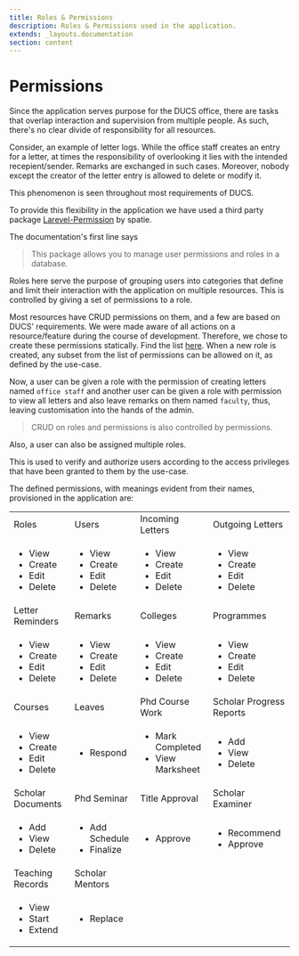 ```yaml
---
title: Roles & Permissions
description: Roles & Permissions used in the application.
extends: _layouts.documentation
section: content
---
```

# Permissions 


Since the application serves purpose for the DUCS office, there are tasks that overlap interaction and supervision from multiple people. As such, there's no clear divide of responsibility for all resources. 

Consider, an example of letter logs. While the office staff creates an entry for a letter, at times the responsibility of overlooking it lies with the intended recepient/sender. Remarks are exchanged in such cases. Moreover, nobody except the creator of the letter entry is allowed to delete or modify it.

This phenomenon is seen throughout most requirements of DUCS. 

To provide this flexibility in the application we have used a third party package [Larevel-Permission](https://docs.spatie.be/laravel-permission/v3/introduction/) by spatie.

The documentation's first line says 
> This package allows you to manage user permissions and roles in a database.

Roles here serve the purpose of grouping users into categories that define and limit their interaction with the application on multiple resources. This is controlled by giving a set of permissions to a role.

Most resources have CRUD permissions on them, and a few are based on DUCS' requirements. We were made aware of all actions on a resource/feature during the course of development. Therefore, we chose to create these permissions statically. Find the list [here](#list-of-permissions). When a new role is created, any subset from the list of permissions can be allowed on it, as defined by the use-case.

Now, a user can be given a role with the permission of creating letters named `office staff` and another user can be given a role with permission to view all letters and also leave remarks on them named `faculty`, thus, leaving customisation into the hands of the admin.

> CRUD on roles and permissions is also controlled by permissions.

Also, a user can also be assigned multiple roles.

This is used to verify and authorize users according to the access privileges
that have been granted to them by the use-case.

The defined permissions, with meanings evident from their names, provisioned in the
application are:
            
<a name="list-of-permissions">
<table>
  <tbody>
    <tr class="bg-gray-300 text-center h-16">
      <td>Roles</td>
      <td>Users</td>
      <td>Incoming Letters</td>
      <td>Outgoing Letters</td>
    </tr>
    <tr class="text-center">
      <td>
        <ul>
            <li> View </li>
            <li> Create </li>
            <li> Edit </li>
            <li> Delete </li>
        </ul>
      </td>
      <td>
        <ul>
            <li> View </li>
            <li> Create </li>
            <li> Edit </li>
            <li> Delete </li>
        </ul>
      </td>
      <td>
        <ul>
            <li> View </li>
            <li> Create </li>
            <li> Edit </li>
            <li> Delete </li>
        </ul>
      </td>
      <td>
        <ul>
            <li> View </li>
            <li> Create </li>
            <li> Edit </li>
            <li> Delete </li>
        </ul>
      </td>
    </tr>
    <tr class="bg-gray-300 text-center h-16">
      <td>Letter Reminders</td>
      <td>Remarks</td>
      <td>Colleges</td>
      <td>Programmes</td>
    </tr>
    <tr class="text-center">
      <td>
        <ul>
            <li> View </li>
            <li> Create </li>
            <li> Edit </li>
            <li> Delete </li>
        </ul>
      </td>
      <td>
        <ul>
            <li> View </li>
            <li> Create </li>
            <li> Edit </li>
            <li> Delete </li>
        </ul>
      </td>
      <td>
        <ul>
            <li> View </li>
            <li> Create </li>
            <li> Edit </li>
            <li> Delete </li>
        </ul>
      </td>
      <td>
        <ul>
            <li> View </li>
            <li> Create </li>
            <li> Edit </li>
            <li> Delete </li>
        </ul>
      </td>
    </tr>
    <tr class="bg-gray-300 text-center h-16">
      <td>Courses</td>
      <td>Leaves</td>
      <td>Phd Course Work</td>
      <td>Scholar Progress Reports</td>
    </tr>
    <tr class="text-center">
      <td>
          <ul>
              <li> View </li>
              <li> Create </li>
              <li> Edit </li>
              <li> Delete </li>
          </ul>
        </td>
      <td>
        <ul>
            <li> Respond </li>
        </ul>
      </td>
      <td>
        <ul>
            <li> Mark Completed </li>
            <li> View Marksheet </li>
        </ul>
      </td>
      <td>
        <ul>
            <li> Add </li>
            <li> View </li>
            <li> Delete </li>
        </ul>
      </td>
    </tr>
    <tr class="bg-gray-300 text-center h-16">
      <td>Scholar Documents</td>
      <td>Phd Seminar</td>
      <td>Title Approval</td>
      <td>Scholar Examiner</td>
    </tr>
    <tr class="text-center">
      <td>
        <ul>
            <li> Add </li>
            <li> View </li>
            <li> Delete </li>
        </ul>
      </td>
      <td>
        <ul>
            <li> Add Schedule </li>
            <li> Finalize </li>
        </ul>
      </td>
      <td>
        <ul>
            <li> Approve </li>
        </ul>
      </td>
      <td>
        <ul>
            <li> Recommend </li>
            <li> Approve </li>
        </ul>
      </td>
    </tr>
    <tr class="bg-gray-300 text-center h-16">
        <td>Teaching Records</td>
        <td>Scholar Mentors</td>
    </tr>
    <tr class="text-center">
      <td>
        <ul>
            <li> View </li>
            <li> Start </li>
            <li> Extend </li>
        </ul>
      </td>
        <td>
            <ul>
                <li> Replace </li>
            </ul>
        </td>
    </tr>
  </tbody>
</table>

            
